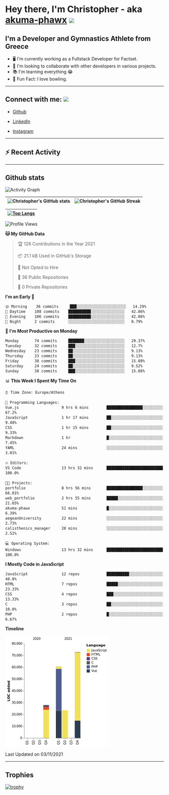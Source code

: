 # Hey there, I'm Christopher - aka [akuma-phawx](https://github.com/akuma-phawx) <img src = "https://raw.githubusercontent.com/MartinHeinz/MartinHeinz/master/wave.gif" width = 50px>

## I'm a Developer and Gymnastics Athlete from Greece

- 🖥️ I'm currently working as a Fullstack Developer for Factset.
- 🤲 I'm looking to collaborate with other developers in various projects.
- 📚 I'm learning everything 😂
- 🎳 Fun Fact: I love bowling.

---

## Connect with me: <img src='https://raw.githubusercontent.com/ShahriarShafin/ShahriarShafin/main/Assets/handshake.gif' width="100px">

- [Github](https://github.com/akuma-phawx)

- [LinkedIn](https://www.linkedin.com/in/christopher-vradis-3b9a68151/)

- [Instagram](https://www.instagram.com/chris.vrd_sw/)

---

## ⚡ Recent Activity

<!--START_SECTION:activity-->
<!--END_SECTION:activity-->

---

## Github stats

![Activity Graph](https://activity-graph.herokuapp.com/graph?username=akuma-phawx&theme=dracula)

| ![Christopher's GitHub stats](https://github-readme-stats.vercel.app/api?username=akuma-phawx&show_icons=true&theme=dracula) | ![Christopher's GitHub Streak](https://github-readme-streak-stats.herokuapp.com/?user=akuma-phawx&theme=dracula) |
| ---------------------------------------------------------------------------------------------------------------------------- | ---------------------------------------------------------------------------------------------------------------- |

| [![Top Langs](https://github-readme-stats.vercel.app/api/top-langs/?username=akuma-phawx&show_icons=true&theme=radical)](https://github.com/akuma-phawx/github-readme-stats) |
| ---------------------------------------------------------------------------------------------------------------------------------------------------------------------------- |

<!--START_SECTION:waka-->
![Profile Views](http://img.shields.io/badge/Profile%20Views-1-blue)

**🐱 My GitHub Data** 

> 🏆 126 Contributions in the Year 2021
 > 
> 📦 21.1 kB Used in GitHub's Storage 
 > 
> 🚫 Not Opted to Hire
 > 
> 📜 36 Public Repositories 
 > 
> 🔑 0 Private Repositories  
 > 
**I'm an Early 🐤** 

```text
🌞 Morning    36 commits     ███░░░░░░░░░░░░░░░░░░░░░░   14.29% 
🌆 Daytime    108 commits    ██████████░░░░░░░░░░░░░░░   42.86% 
🌃 Evening    106 commits    ██████████░░░░░░░░░░░░░░░   42.06% 
🌙 Night      2 commits      ░░░░░░░░░░░░░░░░░░░░░░░░░   0.79%

```
📅 **I'm Most Productive on Monday** 

```text
Monday       74 commits     ███████░░░░░░░░░░░░░░░░░░   29.37% 
Tuesday      32 commits     ███░░░░░░░░░░░░░░░░░░░░░░   12.7% 
Wednesday    23 commits     ██░░░░░░░░░░░░░░░░░░░░░░░   9.13% 
Thursday     23 commits     ██░░░░░░░░░░░░░░░░░░░░░░░   9.13% 
Friday       38 commits     ███░░░░░░░░░░░░░░░░░░░░░░   15.08% 
Saturday     24 commits     ██░░░░░░░░░░░░░░░░░░░░░░░   9.52% 
Sunday       38 commits     ███░░░░░░░░░░░░░░░░░░░░░░   15.08%

```


📊 **This Week I Spent My Time On** 

```text
⌚︎ Time Zone: Europe/Athens

💬 Programming Languages: 
Vue.js                   9 hrs 6 mins        ████████████████░░░░░░░░░   67.2% 
JavaScript               1 hr 17 mins        ██░░░░░░░░░░░░░░░░░░░░░░░   9.48% 
CSS                      1 hr 15 mins        ██░░░░░░░░░░░░░░░░░░░░░░░   9.33% 
Markdown                 1 hr                █░░░░░░░░░░░░░░░░░░░░░░░░   7.45% 
YAML                     24 mins             ░░░░░░░░░░░░░░░░░░░░░░░░░   3.01%

🔥 Editors: 
VS Code                  13 hrs 32 mins      █████████████████████████   100.0%

🐱‍💻 Projects: 
portfolio                8 hrs 56 mins       ████████████████░░░░░░░░░   66.01% 
web_portfolio            2 hrs 55 mins       █████░░░░░░░░░░░░░░░░░░░░   21.65% 
akuma-phawx              51 mins             █░░░░░░░░░░░░░░░░░░░░░░░░   6.39% 
aegeanUniversity         22 mins             ░░░░░░░░░░░░░░░░░░░░░░░░░   2.73% 
calisthenics_manager     20 mins             ░░░░░░░░░░░░░░░░░░░░░░░░░   2.52%

💻 Operating System: 
Windows                  13 hrs 32 mins      █████████████████████████   100.0%

```

**I Mostly Code in JavaScript** 

```text
JavaScript               12 repos            ██████████░░░░░░░░░░░░░░░   40.0% 
HTML                     7 repos             █████░░░░░░░░░░░░░░░░░░░░   23.33% 
CSS                      4 repos             ███░░░░░░░░░░░░░░░░░░░░░░   13.33% 
C                        3 repos             ██░░░░░░░░░░░░░░░░░░░░░░░   10.0% 
PHP                      2 repos             █░░░░░░░░░░░░░░░░░░░░░░░░   6.67%

```


**Timeline**

![Chart not found](https://raw.githubusercontent.com/akuma-phawx/akuma-phawx/main/charts/bar_graph.png) 


 Last Updated on 03/11/2021
<!--END_SECTION:waka-->

---

## Trophies

[![trophy](https://github-profile-trophy.vercel.app/?username=akuma-phawx&theme=onedark)](https://github.com/ryo-ma/github-profile-trophy)

